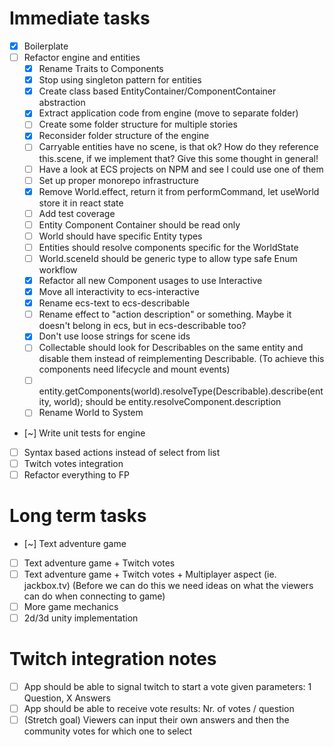 # Immediate tasks

- [x] Boilerplate
- [ ] Refactor engine and entities
  - [x] Rename Traits to Components
  - [x] Stop using singleton pattern for entities
  - [x] Create class based EntityContainer/ComponentContainer abstraction
  - [x] Extract application code from engine (move to separate folder)
  - [ ] Create some folder structure for multiple stories
  - [x] Reconsider folder structure of the engine
  - [ ] Carryable entities have no scene, is that ok? How do they reference this.scene, if we implement that? Give this some thought in general!
  - [ ] Have a look at ECS projects on NPM and see I could use one of them
  - [ ] Set up proper monorepo infrastructure
  - [x] Remove World.effect, return it from performCommand, let useWorld store it in react state
  - [ ] Add test coverage
  - [ ] Entity Component Container should be read only
  - [ ] World should have specific Entity types
  - [ ] Entities should resolve components specific for the WorldState
  - [ ] World.sceneId should be generic type to allow type safe Enum workflow
  - [x] Refactor all new Component usages to use Interactive
  - [x] Move all interactivity to ecs-interactive
  - [x] Rename ecs-text to ecs-describable
  - [ ] Rename effect to "action description" or something. Maybe it doesn't belong in ecs, but in ecs-describable too?
  - [x] Don't use loose strings for scene ids
  - [ ] Collectable should look for Describables on the same entity and disable them instead of reimplementing Describable.
        (To achieve this components need lifecycle and mount events)
  - [ ] entity.getComponents(world).resolveType(Describable).describe(entity, world);
        should be entity.resolveComponent<Describable>.description
  - [ ] Rename World to System
- [~] Write unit tests for engine
- [ ] Syntax based actions instead of select from list
- [ ] Twitch votes integration
- [ ] Refactor everything to FP

# Long term tasks

- [~] Text adventure game
- [ ] Text adventure game + Twitch votes
- [ ] Text adventure game + Twitch votes + Multiplayer aspect (ie. jackbox.tv)
      (Before we can do this we need ideas on what the viewers can do when connecting to game)
- [ ] More game mechanics
- [ ] 2d/3d unity implementation

# Twitch integration notes

- [ ] App should be able to signal twitch to start a vote given parameters: 1 Question, X Answers
- [ ] App should be able to receive vote results: Nr. of votes / question
- [ ] (Stretch goal) Viewers can input their own answers and then the community votes for which one to select
